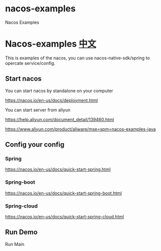 # nacos-examples
Nacos Examples

# Nacos-examples [中文](./README_CN.md) #

This is examples of the nacos, you can use nacos-native-sdk/spring to opercate service/config.

## Start nacos
You can start nacos by standalone on your computer

https://nacos.io/en-us/docs/deployment.html

You can start server from aliyun

https://help.aliyun.com/document_detail/139460.html

https://www.aliyun.com/product/aliware/mse=spm=nacos-examples-java

## Config your config 

### Spring
https://nacos.io/en-us/docs/quick-start-spring.html

### Spring-boot
https://nacos.io/en-us/docs/quick-start-spring-boot.html

### Spring-cloud
https://nacos.io/en-us/docs/quick-start-spring-cloud.html

## Run Demo
Run Main
